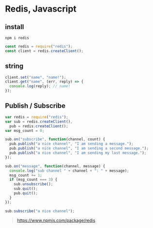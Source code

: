 # Redis, Javascript

## install

```shell
npm i redis
```

```javascript
const redis = require("redis");
const client = redis.createClient();
```

## string

```javascript
client.set("name", "name!");
client.get("name", (err, reply) => {
  console.log(reply); // name!
});
```

## Publish / Subscribe

```javascript
var redis = require("redis");
var sub = redis.createClient(),
  pub = redis.createClient();
var msg_count = 0;

sub.on("subscribe", function(channel, count) {
  pub.publish("a nice channel", "I am sending a message.");
  pub.publish("a nice channel", "I am sending a second message.");
  pub.publish("a nice channel", "I am sending my last message.");
});

sub.on("message", function(channel, message) {
  console.log("sub channel " + channel + ": " + message);
  msg_count += 1;
  if (msg_count === 3) {
    sub.unsubscribe();
    sub.quit();
    pub.quit();
  }
});

sub.subscribe("a nice channel");
```

> https://www.npmjs.com/package/redis
